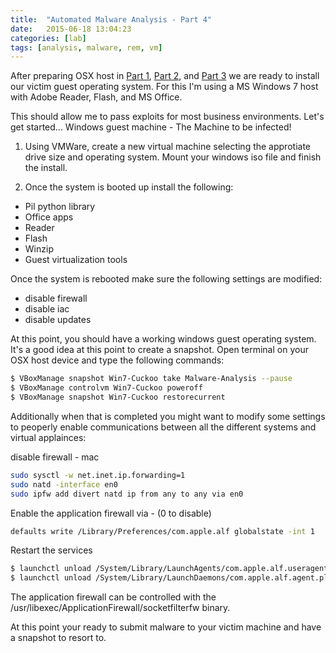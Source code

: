 ```yaml
---
title:  "Automated Malware Analysis - Part 4"
date:   2015-06-18 13:04:23
categories: [lab]
tags: [analysis, malware, rem, vm]
---
```

After preparing OSX host in [Part 1](https://ashbyca.github.io/2016/automated-malware-analysis-part1/), 
[Part 2](https://ashbyca.github.io/2016/automated-malware-analysis-part2/), and 
[Part 3](https://ashbyca.github.io/2016/automated-malware-analysis-part3/) we are ready to install our victim guest operating
system.  For this I'm using a MS Windows 7 host with Adobe Reader, Flash, and MS Office.

This should allow me to pass exploits for most business environments.  Let's get started... Windows guest machine - The Machine to be infected!

1. Using VMWare, create a new virtual machine selecting the approtiate drive size and operating system.  Mount your windows
iso file and finish the install.

2. Once the system is booted up install the following:

* Pil python library
* Office apps
* Reader
* Flash
* Winzip
* Guest virtualization tools

Once the system is rebooted make sure the following settings are modified:
* disable firewall
* disable iac
* disable updates

At this point, you should have a working windows guest operating system.  It's a good idea at this point to create a snapshot.
Open terminal on your OSX host device and type the following commands:

```Bash
$ VBoxManage snapshot Win7-Cuckoo take Malware-Analysis --pause
$ VBoxManage controlvm Win7-Cuckoo poweroff
$ VBoxManage snapshot Win7-Cuckoo restorecurrent
```

Additionally when that is completed you might want to modify some settings to peoperly enable communications between all the
different systems and virtual applainces:

disable firewall - mac

```Bash
sudo sysctl -w net.inet.ip.forwarding=1
sudo natd -interface en0
sudo ipfw add divert natd ip from any to any via en0
``` 

Enable the application firewall via - (0 to disable)
 
```Bash
defaults write /Library/Preferences/com.apple.alf globalstate -int 1
```

Restart the services

```Bash
$ launchctl unload /System/Library/LaunchAgents/com.apple.alf.useragent.plist
$ launchctl unload /System/Library/LaunchDaemons/com.apple.alf.agent.plist
```

The application firewall can be controlled with the /usr/libexec/ApplicationFirewall/socketfilterfw binary.

At this point your ready to submit malware to your victim machine and have a snapshot to resort to.
